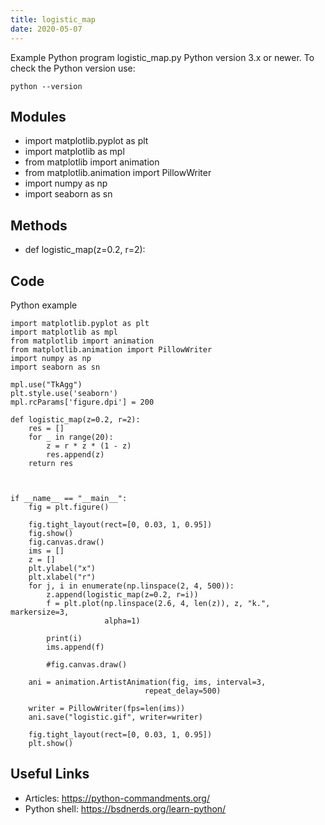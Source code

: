 ```yaml
---
title: logistic_map
date: 2020-05-07
---
```

Example Python program logistic_map.py
Python version 3.x or newer.
To check the Python version use:

    python --version

## Modules

* import matplotlib.pyplot as plt
* import matplotlib as mpl
* from matplotlib import animation
* from matplotlib.animation import PillowWriter
* import numpy as np
* import seaborn as sn

## Methods

* def logistic_map(z=0.2, r=2):

## Code

Python example

    import matplotlib.pyplot as plt
    import matplotlib as mpl
    from matplotlib import animation
    from matplotlib.animation import PillowWriter
    import numpy as np
    import seaborn as sn
    
    mpl.use("TkAgg")
    plt.style.use('seaborn')
    mpl.rcParams['figure.dpi'] = 200
    
    def logistic_map(z=0.2, r=2):
        res = []
        for _ in range(20):
            z = r * z * (1 - z)
            res.append(z)
        return res
    
    
    
    if __name__ == "__main__":
        fig = plt.figure()
    
        fig.tight_layout(rect=[0, 0.03, 1, 0.95])
        fig.show()
        fig.canvas.draw()
        ims = []
        z = []
        plt.ylabel("x")
        plt.xlabel("r")
        for j, i in enumerate(np.linspace(2, 4, 500)):
            z.append(logistic_map(z=0.2, r=i))
            f = plt.plot(np.linspace(2.6, 4, len(z)), z, "k.", markersize=3,
                         alpha=1)
    
            print(i)
            ims.append(f)
    
            #fig.canvas.draw()
    
        ani = animation.ArtistAnimation(fig, ims, interval=3, 
                                  repeat_delay=500)
    
        writer = PillowWriter(fps=len(ims))
        ani.save("logistic.gif", writer=writer)
    
        fig.tight_layout(rect=[0, 0.03, 1, 0.95])
        plt.show()

## Useful Links

- Articles: https://python-commandments.org/
- Python shell: https://bsdnerds.org/learn-python/
